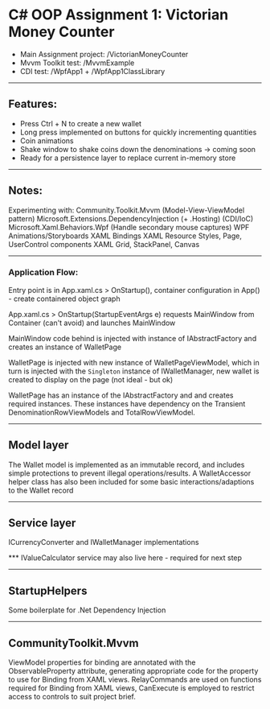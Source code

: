 # C# OOP Assignment 1: Victorian Money Counter

- Main Assignment project: /VictorianMoneyCounter
- Mvvm Toolkit test: /MvvmExample
- CDI test: /WpfApp1 + /WpfApp1ClassLibrary

-----------------------

## Features:
- Press Ctrl + N to create a new wallet
- Long press implemented on buttons for quickly incrementing quantities
- Coin animations
- Shake window to shake coins down the denominations -> coming soon
- Ready for a persistence layer to replace current in-memory store

-------------------------

## Notes:
Experimenting with: 
Community.Toolkit.Mvvm (Model-View-ViewModel pattern)
Microsoft.Extensions.DependencyInjection (+ .Hosting) (CDI/IoC)
Microsoft.Xaml.Behaviors.Wpf (Handle secondary mouse captures)
WPF Animations/Storyboards
XAML Bindings
XAML Resource Styles, Page, UserControl components
XAML Grid, StackPanel, Canvas

----------------
### Application Flow:
Entry point is in App.xaml.cs > OnStartup(), container configuration in App() - create containered object graph

App.xaml.cs > OnStartup(StartupEventArgs e) requests MainWindow from Container (can't avoid) and launches MainWindow

MainWindow code behind is injected with instance of IAbstractFactory<WalletPage> and creates an instance of WalletPage 

WalletPage is injected with new instance of WalletPageViewModel, which in turn is injected with the `Singleton` instance of IWalletManager<Wallet>, new wallet is created to display on the page (not ideal - but ok)

WalletPage has an instance of the IAbstractFactory<DenominationRow> and <TotalRow> and creates required instances. These instances have dependency on the Transient DenominationRowViewModels and TotalRowViewModel.

-------------------
## Model layer

The Wallet model is implemented as an immutable record, and includes simple protections to prevent illegal operations/results.
A WalletAccessor helper class has also been included for some basic interactions/adaptions to the Wallet record

-------------------
## Service layer

ICurrencyConverter and IWalletManager implementations

*** IValueCalculator service may also live here - required for next step

-------------------
## StartupHelpers

Some boilerplate for .Net Dependency Injection

-------------------

## CommunityToolkit.Mvvm

ViewModel properties for binding are annotated with the ObservableProperty attribute, generating appropriate code for the property to use for Binding from XAML views.  RelayCommands are used on functions required for Binding from XAML views, CanExecute is employed to restrict access to controls to suit project brief.

